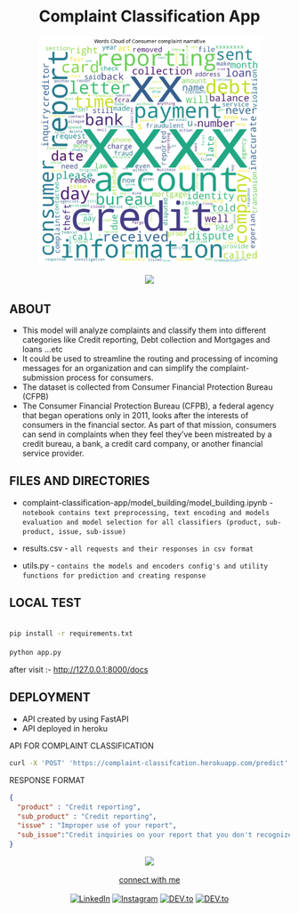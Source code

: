 # 
<h1 align="center">Complaint Classification App

</h1>






 <p><div align="center">
  <img src="/Images/banner.png" width="400px" /> <!-- line breaker --></div></p>
  
   <p><div align="center">
  <img src="https://user-images.githubusercontent.com/73097560/115834477-dbab4500-a447-11eb-908a-139a6edaec5c.gif" /> <!-- line breaker --></div></p>
<!--- header ---->
  
## ABOUT
  - This model will analyze complaints and classify them into different categories like Credit reporting, Debt collection and Mortgages and loans ...etc
  - It could be used to streamline the routing and processing of incoming messages for an organization and can simplify the complaint-submission process for consumers.
  - The dataset is collected from Consumer Financial Protection Bureau (CFPB)
  - The Consumer Financial Protection Bureau (CFPB), a federal agency that began operations only in 2011, looks after the interests of consumers in the financial sector. As part of that mission, consumers can send in complaints when they feel they’ve been mistreated by a credit bureau, a bank, a credit card company, or another financial service provider.

## FILES AND DIRECTORIES
- complaint-classification-app/model_building/model_building.ipynb - `notebook contains text preprocessing, text encoding and models evaluation and model selection for all classifiers (product, sub-product, issue, sub-issue)`

* results.csv - `all requests and their responses in csv format`

* utils.py - `contains the models and encoders config's and utility functions for prediction and creating response`

## LOCAL TEST
```bash

pip install -r requirements.txt

python app.py
```
after visit :- http://127.0.0.1:8000/docs


## DEPLOYMENT
- API created by using FastAPI
- API deployed in heroku

API FOR COMPLAINT CLASSIFICATION
```bash
curl -X 'POST' 'https://complaint-classifcation.herokuapp.com/predict' -H 'accept: application/json' -H 'Content-Type: application/json' -d '{"complaint": "your complaint" }' 
```

RESPONSE FORMAT
```json
{
  "product" : "Credit reporting",
  "sub_product" : "Credit reporting",
  "issue" : "Improper use of your report",
  "sub_issue":"Credit inquiries on your report that you don't recognize"
}

```

  
 <!--- footer --->
 <div align="center">
  <img src="https://user-images.githubusercontent.com/73097560/115834477-dbab4500-a447-11eb-908a-139a6edaec5c.gif" /> <!-- line breaker -->
<p>

 <a href="https://www.linkedin.com/in/adil-rahman-80b17a23a/"  >connect with me</a><br><br>
<a href="https://www.linkedin.com/in/adil-rahman-80b17a23a/" target="_blank"><img src="https://img.shields.io/badge/LinkedIn-0077B5?style=for-the-badge&logo=linkedin&logoColor=white" alt="LinkedIn"></a> <a href="https://www.instagram.com/___i_am_iron_man/?hl=en" target="_blank"><img src="https://img.shields.io/badge/Instagram-E4405F?style=for-the-badge&logo=instagram&logoColor=white" alt="Instagram"></a> <a href="https://twitter.com/bitbyte_1337" target="_blank"><img src="https://img.shields.io/badge/Twitter-1DA1F2?style=for-the-badge&logo=twitter&logoColor=white" alt="DEV.to"></a> <a href="https://medium.com/@adilrahman_1337" target="_blank"><img src="https://img.shields.io/badge/Medium-12100E?style=for-the-badge&logo=medium&logoColor=white" alt="DEV.to"></a>

</p>
</div>
